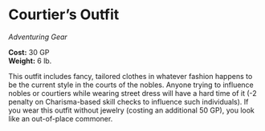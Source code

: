 # Courtier’s Outfit
*Adventuring Gear*

**Cost:** 30 GP  
**Weight:** 6 lb.

This outfit includes fancy, tailored clothes in whatever fashion happens to be the current style in the courts of the nobles. Anyone trying to influence nobles or courtiers while wearing street dress will have a hard time of it (-2 penalty on Charisma-based skill checks to influence such individuals). If you wear this outfit without jewelry (costing an additional 50 GP), you look like an out-of-place commoner.
